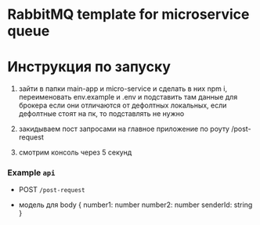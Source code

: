 # RabbitMQ template for microservice queue

# Инструкция по запуску

1. зайти в папки main-app и micro-service и сделать в них npm i, переименовать env.example и .env и подставить там данные для брокера если они отличаются от дефолтных локальных, если дефолтные стоят на пк, то подставлять не нужно

2. закидываем пост запросами на главное приложение по роуту /post-request

3. смотрим консоль через 5 секунд

### Example `api`

- POST `/post-request`

- модель для body {
  number1: number
  number2: number
  senderId: string
  }

